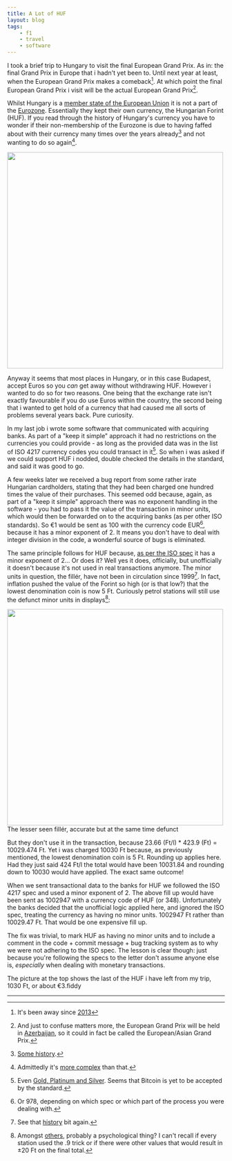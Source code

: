 ```yaml
---
title: A Lot of HUF
layout: blog
tags:
    - f1
    - travel
    - software
---
```


I took a brief trip to Hungary to visit the final European Grand Prix. As in: the final Grand Prix in Europe that i hadn't yet been to. Until next year at least, when the European Grand Prix makes a comeback[^1]. At which point the final European Grand Prix i visit will be the actual European Grand Prix[^2].

Whilst Hungary is a [member state of the European Union](https://en.wikipedia.org/wiki/Member_state_of_the_European_Union) it is not a part of the [Eurozone](https://en.wikipedia.org/wiki/Eurozone). Essentially they kept their own currency, the Hungarian Forint (HUF). If you read through the history of Hungary's currency you have to wonder if their non-membership of the Eurozone is due to having faffed about with their currency many times over the years already[^3] and not wanting to do so again[^4].

<img src="{{ site.baseurl }}/images/2015/08/huf.jpg" width="500" />

Anyway it seems that most places in Hungary, or in this case Budapest, accept Euros so you *can* get away without withdrawing HUF. However i wanted to do so for two reasons. One being that the exchange rate isn't exactly favourable if you do use Euros within the country, the second being that i wanted to get hold of a currency that had caused me all sorts of problems several years back. Pure curiosity.

In my last job i wrote some software that communicated with acquiring banks. As part of a "keep it simple" approach it had no restrictions on the currencies you could provide - as long as the provided data was in the list of ISO 4217 currency codes you could transact in it[^5]. So when i was asked if we could support HUF i nodded, double checked the details in the standard, and said it was good to go.

A few weeks later we received a bug report from some rather irate Hungarian cardholders, stating that they had been charged one hundred times the value of their purchases. This seemed odd because, again, as part of a "keep it simple" approach there was no exponent handling in the software - you had to pass it the value of the transaction in minor units, which would then be forwarded on to the acquiring banks (as per other ISO standards). So €1 would be sent as 100 with the currency code EUR[^6], because it has a minor exponent of 2. It means you don't have to deal with integer division in the code, a wonderful source of bugs is eliminated.

The same principle follows for HUF because, [as per the ISO spec](https://en.wikipedia.org/wiki/ISO_4217#Active_codes) it has a minor exponent of 2... Or does it? Well yes it does, officially, but unofficially it doesn't because it's not used in real transactions anymore. The minor units in question, the fillér, have not been in circulation since 1999[^7]. In fact, inflation pushed the value of the Forint so high (or is that low?) that the lowest denomination coin is now 5 Ft. Curiously petrol stations will still use the defunct minor units in displays[^8]:

<img src="{{ site.baseurl }}/images/2015/08/filler.jpg" width="500" />

<div class="nav_text">The lesser seen fillér, accurate but at the same time defunct</div>

But they don't use it in the transaction, because 23.66 (Ft/l) * 423.9 (Ft) = 10029.474 Ft. Yet i was charged 10030 Ft because, as previously mentioned, the lowest denomination coin is 5 Ft. Rounding up applies here. Had they just said 424 Ft/l the total would have been 10031.84 and rounding down to 10030 would have applied. The exact same outcome!

When we sent transactional data to the banks for HUF we followed the ISO 4217 spec and used a minor exponent of 2. The above fill up would have been sent as 1002947 with a currency code of HUF (or 348). Unfortunately the banks decided that the unofficial logic applied here, and ignored the ISO spec, treating the currency as having no minor units. 1002947 Ft rather than 10029.47 Ft. That would be one expensive fill up.

The fix was trivial, to mark HUF as having no minor units and to include a comment in the code + commit message + bug tracking system as to why we were not adhering to the ISO spec. The lesson is clear though: just because you're following the specs to the letter don't assume anyone else is, *especially* when dealing with monetary transactions.

The picture at the top shows the last of the HUF i have left from my trip, 1030 Ft, or about €3.fiddy

<hr />

[^1]: It's been away since [2013](https://en.wikipedia.org/wiki/European_Grand_Prix)

[^2]: And just to confuse matters more, the European Grand Prix will be held in [Azerbaijan](https://en.wikipedia.org/wiki/List_of_transcontinental_countries#Azerbaijan), so it could in fact be called the European/Asian Grand Prix.

[^3]: [Some history](https://en.wikipedia.org/wiki/Hungarian_forint#History).

[^4]: Admittedly it's [more complex](https://en.wikipedia.org/wiki/Hungary_and_the_euro) than that.

[^5]: Even [Gold, Platinum and Silver](https://en.wikipedia.org/wiki/ISO_4217). Seems that Bitcoin is yet to be accepted by the standard.

[^6]: Or 978, depending on which spec or which part of the process you were dealing with.

[^7]: See that [history](https://en.wikipedia.org/wiki/Hungarian_forint#History) bit again.

[^8]: Amongst [others](https://en.wikipedia.org/wiki/Fill%C3%A9r), probably a psychological thing? I can't recall if every station used the .9 trick or if there were other values that would result in ±20 Ft on the final total.
